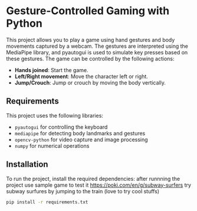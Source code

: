 # Gesture-Controlled Gaming with Python

This project allows you to play a game using hand gestures and body movements captured by a webcam. The gestures are interpreted using the MediaPipe library, and pyautogui is used to simulate key presses based on these gestures. The game can be controlled by the following actions:

- **Hands joined**: Start the game.
- **Left/Right movement**: Move the character left or right.
- **Jump/Crouch**: Jump or crouch by moving the body vertically.

## Requirements

This project uses the following libraries:

- `pyautogui` for controlling the keyboard
- `mediapipe` for detecting body landmarks and gestures
- `opencv-python` for video capture and image processing
- `numpy` for numerical operations

## Installation

To run the project, install the required dependencies:
after runnning the project use sample game to test it https://poki.com/en/g/subway-surfers
try subway surfures by jumping to the train (love to try cool stuffs)
```bash
pip install -r requirements.txt
